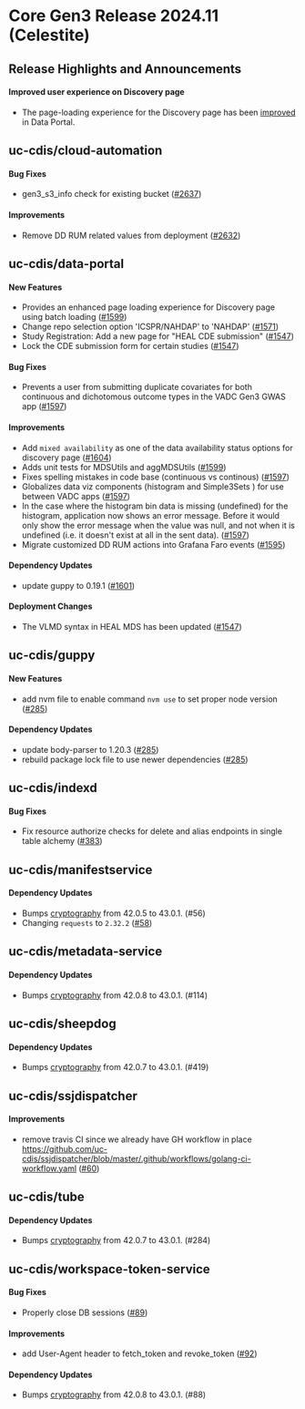 # Core Gen3 Release 2024.11 (Celestite)

## Release Highlights and Announcements
#### Improved user experience on Discovery page
  - The page-loading experience for the Discovery page has been [improved](gen3-release-notes.md#L18) in Data Portal.

## uc-cdis/cloud-automation

#### Bug Fixes
  - gen3_s3_info check for existing bucket ([#2637](https://github.com/uc-cdis/cloud-automation/pull/2637)) 

#### Improvements
  - Remove DD RUM related values from deployment ([#2632](https://github.com/uc-cdis/cloud-automation/pull/2632)) 

## uc-cdis/data-portal

#### New Features
  - Provides an enhanced page loading experience for Discovery page using batch 
    loading ([#1599](https://github.com/uc-cdis/data-portal/pull/1599))
  - Change repo selection option 'ICSPR/NAHDAP' to 'NAHDAP' ([#1571](https://github.com/uc-cdis/data-portal/pull/1571))
  - Study Registration: Add a new page for "HEAL CDE submission" ([#1547](https://github.com/uc-cdis/data-portal/pull/1547)) 
  - Lock the CDE submission form for certain studies ([#1547](https://github.com/uc-cdis/data-portal/pull/1547)) 

#### Bug Fixes
  - Prevents a user from submitting duplicate covariates for both continuous 
    and dichotomous outcome types in the VADC Gen3 GWAS app ([#1597](https://github.com/uc-cdis/data-portal/pull/1597)) 

#### Improvements
  - Add `mixed availability` as one of the data availability status options for 
    discovery page ([#1604](https://github.com/uc-cdis/data-portal/pull/1604))
  - Adds unit tests for MDSUtils and aggMDSUtils ([#1599](https://github.com/uc-cdis/data-portal/pull/1599)) 
  - Fixes spelling mistakes in code base (continuous vs continous) ([#1597](https://github.com/uc-cdis/data-portal/pull/1597)) 
  - Globalizes data viz components (histogram and Simple3Sets ) for use between 
    VADC apps ([#1597](https://github.com/uc-cdis/data-portal/pull/1597))
  - In the case where the histogram bin data is missing (undefined) for the 
    histogram, application now shows an error message. Before it would only 
    show the error message when the value was null, and not when it is 
    undefined (i.e. it doesn't exist at all in the sent data). ([#1597](https://github.com/uc-cdis/data-portal/pull/1597)) 
  - Migrate customized DD RUM actions into Grafana Faro events ([#1595](https://github.com/uc-cdis/data-portal/pull/1595)) 

#### Dependency Updates
  - update guppy to 0.19.1 ([#1601](https://github.com/uc-cdis/data-portal/pull/1601)) 

#### Deployment Changes
  - The VLMD syntax in HEAL MDS has been updated ([#1547](https://github.com/uc-cdis/data-portal/pull/1547)) 

## uc-cdis/guppy

#### New Features
  - add nvm file to enable command `nvm use` to set proper node version ([#285](https://github.com/uc-cdis/guppy/pull/285)) 

#### Dependency Updates
  - update body-parser to 1.20.3 ([#285](https://github.com/uc-cdis/guppy/pull/285)) 
  - rebuild package lock file to use newer dependencies ([#285](https://github.com/uc-cdis/guppy/pull/285)) 

## uc-cdis/indexd

#### Bug Fixes
  - Fix resource authorize checks for delete and alias endpoints in single 
    table alchemy ([#383](https://github.com/uc-cdis/indexd/pull/383))

## uc-cdis/manifestservice

#### Dependency Updates
  - Bumps [cryptography](https://github.com/pyca/cryptography) from 42.0.5 to 
    43.0.1. (#56)
  - Changing `requests` to `2.32.2` ([#58](https://github.com/uc-cdis/manifestservice/pull/58)) 

## uc-cdis/metadata-service

#### Dependency Updates
  - Bumps [cryptography](https://github.com/pyca/cryptography) from 42.0.8 to 
    43.0.1. (#114)

## uc-cdis/sheepdog

#### Dependency Updates
  - Bumps [cryptography](https://github.com/pyca/cryptography) from 42.0.7 to 
    43.0.1. (#419)

## uc-cdis/ssjdispatcher

#### Improvements
  - remove travis CI since we already have GH workflow in place 
    https://github.com/uc-cdis/ssjdispatcher/blob/master/.github/workflows/golang-ci-workflow.yaml
    ([#60](https://github.com/uc-cdis/ssjdispatcher/pull/60))

## uc-cdis/tube

#### Dependency Updates
  - Bumps [cryptography](https://github.com/pyca/cryptography) from 42.0.7 to 
    43.0.1. (#284)

## uc-cdis/workspace-token-service

#### Bug Fixes
  - Properly close DB sessions ([#89](https://github.com/uc-cdis/workspace-token-service/pull/89)) 

#### Improvements
  - add User-Agent header to fetch_token and revoke_token ([#92](https://github.com/uc-cdis/workspace-token-service/pull/92)) 

#### Dependency Updates
  - Bumps [cryptography](https://github.com/pyca/cryptography) from 42.0.8 to 
    43.0.1. (#88)

